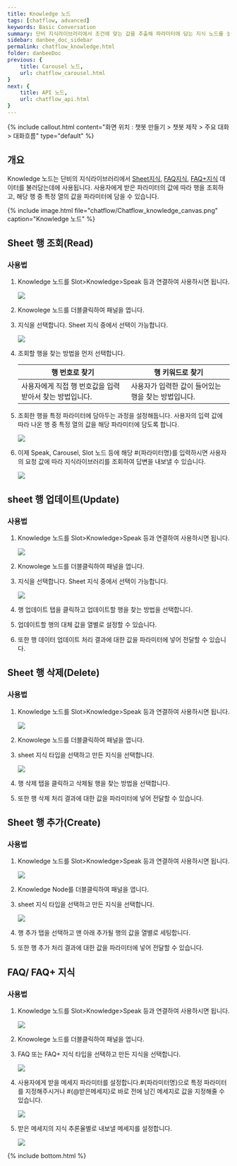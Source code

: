 ```yaml
---
title: Knowledge 노드 
tags: [chatflow, advanced]
keywords: Basic Conversation
summary: 단비 지식라이브러리에서 조건에 맞는 값을 추출해 파라미터에 담는 지식 노드를 설명합니다.
sidebar: danbee_doc_sidebar
permalink: chatflow_knowledge.html
folder: danbeeDoc
previous: {
    title: Carousel 노드,
    url: chatflow_carousel.html
}
next: {
    title: API 노드,
    url: chatflow_api.html
}
---
```


{% include callout.html content="화면 위치 : 챗봇 만들기 > 챗봇 제작 > 주요 대화 > 대화흐름" type="default" %}

## 개요

Knowledge 노드는 단비의 지식라이브러리에서 [Sheet지식](knowledge_sheet.html), [FAQ지식](knowledge_faq.html), [FAQ+지식](knowledge_faq2.html) 데이터를 불러담는데에 사용됩니다. 사용자에게 받은 파라미터의 값에 따라 행을 조회하고, 해당 행 중 특정 열의 값을 파라미터에 담을 수 있습니다.

{% include image.html file="chatflow/Chatflow_knowledge_canvas.png"  caption="Knowledge 노드" %}


## Sheet 행 조회(Read)

### 사용법

<ol>
    <li>
        <p>Knowledge 노드를 Slot>Knowledge>Speak 등과 연결하여 사용하시면 됩니다.</p>
        <img src="../../images/chatflow/Chatflow_knowledge_uselist1.png" />
    </li>
    <li>
        <p>Knowolege 노드를 더블클릭하여 패널을 엽니다.</p>
    </li>
    <li>
        <p>지식을 선택합니다. Sheet 지식 중에서 선택이 가능합니다.</p>
        <img src="../../images/chatflow/Chatflow_knowledge_uselist3.png" />
    </li>
    <li>
        <p>조회할 행을 찾는 방법을 먼저 선택합니다.</p>
        <table class="table table-bordered">
            <thead>
                <tr class="header">
                    <th>행 번호로 찾기</th>
                    <th>행 키워드로 찾기</th>
                </tr>
            </thead>
            <tbody>
                <tr>
                    <td>사용자에게 직접 행 번호값을 입력받아서 찾는 방법입니다.</td>
                    <td>사용자가 입력한 값이 들어있는 행을 찾는 방법입니다.</td>
                </tr>
            </tbody>
        </table>
    </li>
    <li>
        <p>조회한 행을 특정 파라미터에 담아두는 과정을 설정해둡니다. 사용자의 입력 값에 따라 나온 행 중 특정 열의 값을 해당 파라미터에 담도록 합니다.</p>
        <img src="../../images/chatflow/Chatflow_knowledge_uselist5.png" />
    </li>
    <li>
        <p>이제 Speak, Carousel, Slot 노드 등에 해당 #{파라미터명}를 입력하시면 사용자의 요청 값에 따라 지식라이브러리를 조회하여 답변을 내보낼 수 있습니다.</p>
        <img src="../../images/chatflow/Chatflow_knowledge_uselist6.png" />
    </li>
</ol>

## sheet 행 업데이트(Update)

### 사용법
<ol>
    <li>
        <p>Knowledge 노드를 Slot>Knowledge>Speak 등과 연결하여 사용하시면 됩니다.</p>
        <img src="../../images/chatflow/Chatflow_knowledge_uselist1.png" />
    </li>
    <li>
        <p>Knowolege 노드를 더블클릭하여 패널을 엽니다.</p>
    </li>
    <li>
        <p>지식을 선택합니다. Sheet 지식 중에서 선택이 가능합니다.</p>
        <img src="../../images/chatflow/Chatflow_knowledge_uselist3.png" />
    </li>
    <li>
        <p>행 업데이트 탭을 클릭하고 업데이트할 행을 찾는 방법을 선택합니다.</p>
    </li>
    <li>
        <p>업데이트할 행의 대체 값을 열별로 설정할 수 있습니다.</p>
    </li>
    <li>
        <p>또한 행 데이터 업데이트 처리 결과에 대한 값을 파라미터에 넣어 전달할 수 있습니다.</p>
    </li>
</ol>

## Sheet 행 삭제(Delete)

### 사용법
<ol>
    <li>
        <p>Knowledge 노드를 Slot>Knowledge>Speak 등과 연결하여 사용하시면 됩니다.</p>
        <img src="../../images/chatflow/Chatflow_knowledge_uselist1.png" />
    </li>
    <li>
        <p>Knowolege 노드를 더블클릭하여 패널을 엽니다.</p>
    </li>
    <li>
        <p>sheet 지식 타입을 선택하고 만든 지식을 선택합니다.</p>
        <img src="../../images/chatflow/Chatflow_knowledge_uselist3.png" />
    </li>
    <li>
        <p>행 삭제 탭을 클릭하고 삭제될 행을 찾는 방법을 선택합니다.</p>
    </li>
    <li>
        <p>또한 행 삭제 처리 결과에 대한 값을 파라미터에 넣어 전달할 수 있습니다.</p>
    </li>
</ol>

## Sheet 행 추가(Create)

### 사용법
<ol>
    <li>
        <p>Knowledge 노드를 Slot>Knowledge>Speak 등과 연결하여 사용하시면 됩니다.</p>
        <img src="../../images/chatflow/Chatflow_knowledge_uselist1.png" />
    </li>
    <li>
        <p>Knowledge Node를 더블클릭하여 패널을 엽니다.</p>
    </li>
    <li>
        <p>sheet 지식 타입을 선택하고 만든 지식을 선택합니다.</p>
        <img src="../../images/chatflow/Chatflow_knowledge_uselist3.png" />
    </li>
    <li>
        <p>행 추가 탭을 선택하고 맨 아래 추가될 행의 값을 열별로 세팅합니다.</p>        
    </li>
    <li>
        <p>또한 행 추가 처리 결과에 대한 값을 파라미터에 넣어 전달할 수 있습니다.</p>        
    </li>
</ol>

## FAQ/ FAQ+ 지식

### 사용법
<ol>
    <li>
        <p>Knowledge 노드를 Slot>Knowledge>Speak 등과 연결하여 사용하시면 됩니다.</p>
        <img src="../../images/chatflow/Chatflow_knowledge_uselist1.png" />
    </li>
    <li>
        <p>Knowolege 노드를 더블클릭하여 패널을 엽니다.</p>
    </li>
    <li>
        <p>FAQ 또는 FAQ+ 지식 타입을 선택하고 만든 지식을 선택합니다.</p>
        <img src="../../images/chatflow/Chatflow_knowledge_uselist3_faq.png" />
    </li>
    <li>
        <p>사용자에게 받을 메세지 파라미터를 설정합니다.#{파라미터명}으로 특정 파라미터를 지정해주시거나 #{@받은메세지}로 바로 전에 남긴 메세지로 값을 지정해줄 수 있습니다.</p>        
        <img src="../../images/chatflow/Chatflow_knowledge_uselist7.png" />
    </li>
    <li>
        <p>받은 메세지의 지식 추론율별로 내보낼 메세지를 설정합니다.</p>
        <img src="../../images/chatflow/Chatflow_knowledge_uselist8.png" />
    </li>
</ol>


{% include bottom.html %}

